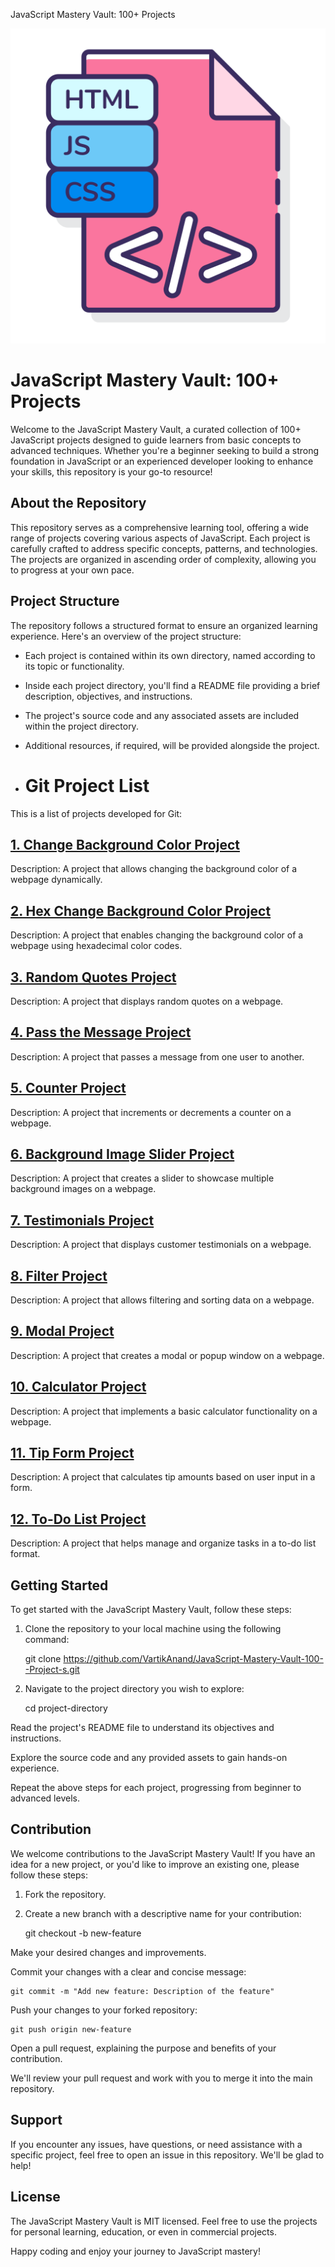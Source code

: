 JavaScript Mastery Vault: 100+ Projects

![JavaScript Mastery Vault Logo](allJs.png)


JavaScript Mastery Vault: 100+ Projects
=======================================

Welcome to the JavaScript Mastery Vault, a curated collection of 100+ JavaScript projects designed to guide learners from basic concepts to advanced techniques. Whether you're a beginner seeking to build a strong foundation in JavaScript or an experienced developer looking to enhance your skills, this repository is your go-to resource!

About the Repository
--------------------

This repository serves as a comprehensive learning tool, offering a wide range of projects covering various aspects of JavaScript. Each project is carefully crafted to address specific concepts, patterns, and technologies. The projects are organized in ascending order of complexity, allowing you to progress at your own pace.

Project Structure
-----------------

The repository follows a structured format to ensure an organized learning experience. Here's an overview of the project structure:

*   Each project is contained within its own directory, named according to its topic or functionality.
*   Inside each project directory, you'll find a README file providing a brief description, objectives, and instructions.
*   The project's source code and any associated assets are included within the project directory.
*   Additional resources, if required, will be provided alongside the project.

*   # Git Project List

This is a list of projects developed for Git:

## [1. Change Background Color Project](#tree/main/1%20Change%20Background%20Color)
Description: A project that allows changing the background color of a webpage dynamically.

## [2. Hex Change Background Color Project](#hex-change-background-color-project)
Description: A project that enables changing the background color of a webpage using hexadecimal color codes.

## [3. Random Quotes Project](#random-quotes-project)
Description: A project that displays random quotes on a webpage.

## [4. Pass the Message Project](#pass-the-message-project)
Description: A project that passes a message from one user to another.

## [5. Counter Project](#counter-project)
Description: A project that increments or decrements a counter on a webpage.

## [6. Background Image Slider Project](#background-image-slider-project)
Description: A project that creates a slider to showcase multiple background images on a webpage.

## [7. Testimonials Project](#testimonials-project)
Description: A project that displays customer testimonials on a webpage.

## [8. Filter Project](#filter-project)
Description: A project that allows filtering and sorting data on a webpage.

## [9. Modal Project](#modal-project)
Description: A project that creates a modal or popup window on a webpage.

## [10. Calculator Project](#calculator-project)
Description: A project that implements a basic calculator functionality on a webpage.

## [11. Tip Form Project](#tip-form-project)
Description: A project that calculates tip amounts based on user input in a form.

## [12. To-Do List Project](#to-do-list-project)
Description: A project that helps manage and organize tasks in a to-do list format.


Getting Started
---------------

To get started with the JavaScript Mastery Vault, follow these steps:

1.  Clone the repository to your local machine using the following command:

    git clone https://github.com/VartikAnand/JavaScript-Mastery-Vault-100--Project-s.git

2.  Navigate to the project directory you wish to explore:

    cd project-directory

Read the project's README file to understand its objectives and instructions.

Explore the source code and any provided assets to gain hands-on experience.

Repeat the above steps for each project, progressing from beginner to advanced levels.

Contribution
------------

We welcome contributions to the JavaScript Mastery Vault! If you have an idea for a new project, or you'd like to improve an existing one, please follow these steps:

1.  Fork the repository.
2.  Create a new branch with a descriptive name for your contribution:

    git checkout -b new-feature

Make your desired changes and improvements.

Commit your changes with a clear and concise message:

    git commit -m "Add new feature: Description of the feature"

Push your changes to your forked repository:

    git push origin new-feature

Open a pull request, explaining the purpose and benefits of your contribution.

We'll review your pull request and work with you to merge it into the main repository.

Support
-------

If you encounter any issues, have questions, or need assistance with a specific project, feel free to open an issue in this repository. We'll be glad to help!

License
-------

The JavaScript Mastery Vault is MIT licensed. Feel free to use the projects for personal learning, education, or even in commercial projects.

Happy coding and enjoy your journey to JavaScript mastery!
